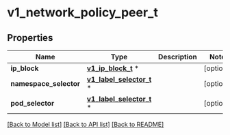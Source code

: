 # v1_network_policy_peer_t

## Properties
Name | Type | Description | Notes
------------ | ------------- | ------------- | -------------
**ip_block** | [**v1_ip_block_t**](v1_ip_block.md) \* |  | [optional] 
**namespace_selector** | [**v1_label_selector_t**](v1_label_selector.md) \* |  | [optional] 
**pod_selector** | [**v1_label_selector_t**](v1_label_selector.md) \* |  | [optional] 

[[Back to Model list]](../README.md#documentation-for-models) [[Back to API list]](../README.md#documentation-for-api-endpoints) [[Back to README]](../README.md)


